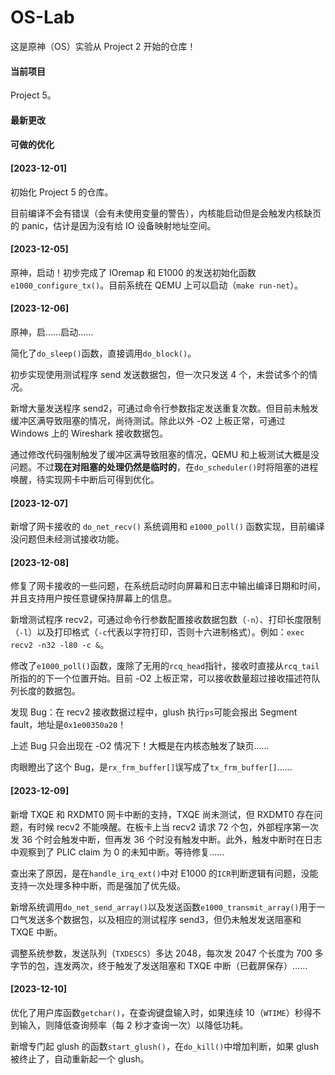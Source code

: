 # OS-Lab

这是原神（OS）实验从 Project 2 开始的仓库！

#### 当前项目

Project 5。

#### 最新更改



#### 可做的优化



#### [2023-12-01]

  初始化 Project 5 的仓库。

  目前编译不会有错误（会有未使用变量的警告），内核能启动但是会触发内核缺页的 panic，估计是因为没有给 IO 设备映射地址空间。

#### [2023-12-05]

  原神，启动！初步完成了 IOremap 和 E1000 的发送初始化函数`e1000_configure_tx()`。目前系统在 QEMU 上可以启动（`make run-net`）。

#### [2023-12-06]

  原神，启……启动……

  简化了`do_sleep()`函数，直接调用`do_block()`。

  初步实现使用测试程序 send 发送数据包，但一次只发送 4 个，未尝试多个的情况。

  新增大量发送程序 send2，可通过命令行参数指定发送重复次数。但目前未触发缓冲区满导致阻塞的情况，尚待测试。除此以外 -O2 上板正常，可通过 Windows 上的 Wireshark 接收数据包。

  通过修改代码强制触发了缓冲区满导致阻塞的情况，QEMU 和上板测试大概是没问题。不过**现在对阻塞的处理仍然是临时的**，在`do_scheduler()`时将阻塞的进程唤醒，待实现网卡中断后可得到优化。

#### [2023-12-07]

  新增了网卡接收的 `do_net_recv()` 系统调用和 `e1000_poll()` 函数实现，目前编译没问题但未经测试接收功能。

#### [2023-12-08]

  修复了网卡接收的一些问题，在系统启动时向屏幕和日志中输出编译日期和时间，并且支持用户按任意键保持屏幕上的信息。

  新增测试程序 recv2，可通过命令行参数配置接收数据包数（`-n`）、打印长度限制（`-l`）以及打印格式（`-c`代表以字符打印，否则十六进制格式）。例如：`exec recv2 -n32 -l80 -c &`。

  修改了`e1000_poll()`函数，废除了无用的`rcq_head`指针，接收时直接从`rcq_tail`所指的的下一个位置开始。目前 -O2 上板正常，可以接收数量超过接收描述符队列长度的数据包。

  发现 Bug：在 recv2 接收数据过程中，glush 执行`ps`可能会报出 Segment fault，地址是`0x1e00350a20`！

  上述 Bug 只会出现在 -O2 情况下！大概是在内核态触发了缺页……

  肉眼瞪出了这个 Bug，是`rx_frm_buffer[]`误写成了`tx_frm_buffer[]`……

#### [2023-12-09]

  新增 TXQE 和 RXDMT0 网卡中断的支持，TXQE 尚未测试，但 RXDMT0 存在问题，有时候 recv2 不能唤醒。在板卡上当 recv2 请求 72 个包，外部程序第一次发 36 个时会触发中断，但再发 36 个时没有触发中断。此外，触发中断时在日志中观察到了 PLIC claim 为 0 的未知中断。等待修复……

  查出来了原因，是在`handle_irq_ext()`中对 E1000 的`ICR`判断逻辑有问题，没能支持一次处理多种中断，而是强加了优先级。

  新增系统调用`do_net_send_array()`以及发送函数`e1000_transmit_array()`用于一口气发送多个数据包，以及相应的测试程序 send3，但仍未触发发送阻塞和 TXQE 中断。

  调整系统参数，发送队列（`TXDESCS`）多达 2048，每次发 2047 个长度为 700 多字节的包，连发两次，终于触发了发送阻塞和 TXQE 中断（已截屏保存）……

#### [2023-12-10]

  优化了用户库函数`getchar()`，在查询键盘输入时，如果连续 10（`WTIME`）秒得不到输入，则降低查询频率（每 2 秒才查询一次）以降低功耗。

  新增专门起 glush 的函数`start_glush()`，在`do_kill()`中增加判断，如果 glush 被终止了，自动重新起一个 glush。